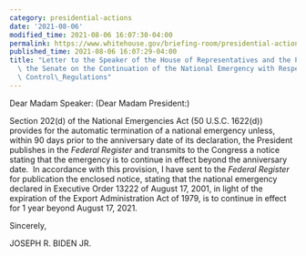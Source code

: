 ```yaml
---
category: presidential-actions
date: '2021-08-06'
modified_time: 2021-08-06 16:07:30-04:00
permalink: https://www.whitehouse.gov/briefing-room/presidential-actions/2021/08/06/letter-to-the-speaker-of-the-house-of-representatives-and-the-president-of-the-senate-on-the-continuation-of-the-national-emergency-with-respect-to-export-control-regulations/
published_time: 2021-08-06 16:07:29-04:00
title: "Letter to the Speaker of the House of Representatives and the President of\
  \ the Senate on the Continuation of the National Emergency with Respect to Export\
  \ Control\_Regulations"
---
```

 
Dear Madam Speaker: (Dear Madam President:)

Section 202(d) of the National Emergencies Act (50 U.S.C. 1622(d))
provides for the automatic termination of a national emergency unless,
within 90 days prior to the anniversary date of its declaration, the
President publishes in the *Federal Register* and transmits to the
Congress a notice stating that the emergency is to continue in effect
beyond the anniversary date.  In accordance with this provision, I have
sent to the *Federal Register* for publication the enclosed notice,
stating that the national emergency declared in Executive Order 13222 of
August 17, 2001, in light of the expiration of the Export Administration
Act of 1979, is to continue in effect for 1 year beyond August 17, 2021.

Sincerely,

JOSEPH R. BIDEN JR.

